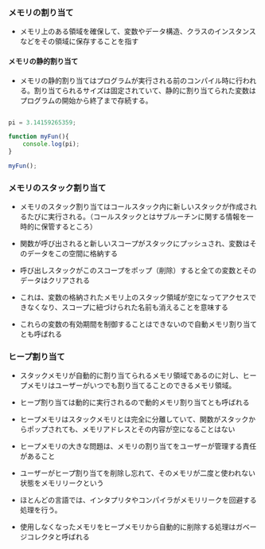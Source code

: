 ### メモリの割り当て
* メモリ上のある領域を確保して、変数やデータ構造、クラスのインスタンスなどをその領域に保存することを指す


#### メモリの静的割り当て
* メモリの静的割り当てはプログラムが実行される前のコンパイル時に行われる。割り当てられるサイズは固定されていて、静的に割り当てられた変数はプログラムの開始から終了まで存続する。

```javascript

pi = 3.14159265359;

function myFun(){
    console.log(pi);
}

myFun();
```

### メモリのスタック割り当て
* メモリのスタック割り当てはコールスタック内に新しいスタックが作成されるたびに実行される。（コールスタックとはサブルーチンに関する情報を一時的に保管するところ）

* 関数が呼び出されると新しいスコープがスタックにプッシュされ、変数はそのデータをこの空間に格納する

* 呼び出しスタックがこのスコープをポップ（削除）すると全ての変数とそのデータはクリアされる

* これは、変数の格納されたメモリ上のスタック領域が空になってアクセスできなくなり、スコープに紐づけられた名前も消えることを意味する

* これらの変数の有効期間を制御することはできないので自動メモリ割り当てとも呼ばれる

### ヒープ割り当て
* スタックメモリが自動的に割り当てられるメモリ領域であるのに対し、ヒープメモリはユーザーがいつでも割り当てることのできるメモリ領域。

* ヒープ割り当ては動的に実行されるので動的メモリ割り当てとも呼ばれる

* ヒープメモリはスタックメモリとは完全に分離していて、関数がスタックからポップされても、メモリアドレスとその内容が空になることはない

* ヒープメモリの大きな問題は、メモリの割り当てをユーザーが管理する責任があること

* ユーザーがヒープ割り当てを削除し忘れて、そのメモリが二度と使われない状態をメモリリークという

* ほとんどの言語では、インタプリタやコンパイラがメモリリークを回避する処理を行う。

* 使用しなくなったメモリをヒープメモリから自動的に削除する処理はガベージコレクタと呼ばれる